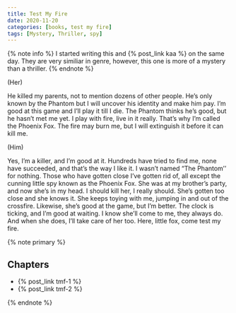 ```yaml
---
title: Test My Fire
date: 2020-11-20
categories: [books, test my fire]
tags: [Mystery, Thriller, spy]
---
```

{% note info %}
I started writing this and {% post_link kaa %} on the same day. They are very similiar in genre, however, this one is more of a mystery than a thriller.
{% endnote %}
<!-- more -->
(Her)

He killed my parents, not to mention dozens of other people. He’s only known by the Phantom but I will uncover his identity and make him pay. I’m good at this game and I’ll play it till I die. The Phantom thinks he’s good, but he hasn’t met me yet. I play with fire, live in it really. That’s why I’m called the Phoenix Fox. The fire may burn me, but I will extinguish it before it can kill me.

(Him)

Yes, I’m a killer, and I’m good at it. Hundreds have tried to find me, none have succeeded, and that’s the way I like it. I wasn’t named “The Phantom’’ for nothing. Those who have gotten close I’ve gotten rid of, all except the cunning little spy known as the Phoenix Fox. She was at my brother’s party, and now she’s in my head. I should kill her, I really should. She’s gotten too close and she knows it. She keeps toying with me, jumping in and out of the crossfire. Likewise, she’s good at the game, but I’m better. The clock is ticking, and I’m good at waiting. I know she’ll come to me, they always do. And when she does, I’ll take care of her too. Here, little fox, come test my fire.

{% note primary %}

## Chapters

- {% post_link tmf-1 %}
- {% post_link tmf-2 %}

{% endnote %}
